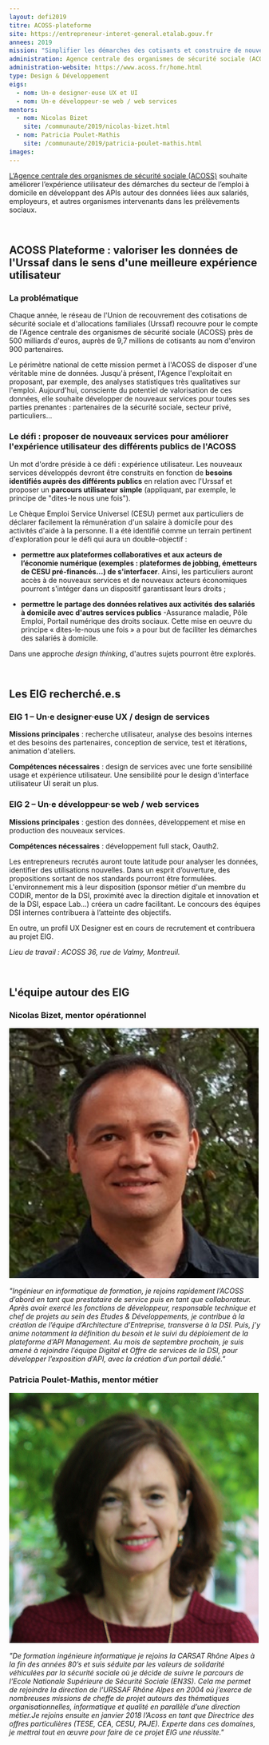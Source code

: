 ```yaml
---
layout: defi2019
titre: ACOSS-plateforme
site: https://entrepreneur-interet-general.etalab.gouv.fr
annees: 2019
mission: "Simplifier les démarches des cotisants et construire de nouveaux services à l’aide des données du réseau Urssaf"
administration: Agence centrale des organismes de sécurité sociale (ACOSS)
administration-website: https://www.acoss.fr/home.html
type: Design & Développement
eigs:
  - nom: Un·e designer·euse UX et UI
  - nom: Un·e développeur·se web / web services
mentors:
  - nom: Nicolas Bizet
    site: /communaute/2019/nicolas-bizet.html
  - nom: Patricia Poulet-Mathis
    site: /communaute/2019/patricia-poulet-mathis.html
images: 
---
```


[L’Agence centrale des organismes de sécurité sociale
(ACOSS)](https://www.acoss.fr/home.html) souhaite améliorer
l’expérience utilisateur des démarches du secteur de l’emploi à
domicile en développant des APIs autour des données liées aux
salariés, employeurs, et autres organismes intervenants dans les
prélèvements sociaux.

</br>

## ACOSS Plateforme : valoriser les données de l'Urssaf dans le sens d'une meilleure expérience utilisateur 

### La problématique

Chaque année, le réseau de l'Union de recouvrement des cotisations de
sécurité sociale et d'allocations familiales (Urssaf) recouvre pour le
compte de l'Agence centrale des organismes de sécurité sociale (ACOSS)
près de 500 milliards d'euros, auprès de 9,7 millions de cotisants au
nom d'environ 900 partenaires.

Le périmètre national de cette mission permet à l'ACOSS de disposer
d'une véritable mine de données. Jusqu'à présent, l'Agence
l'exploitait en proposant, par exemple, des analyses statistiques très
qualitatives sur l'emploi. Aujourd'hui, consciente du potentiel de
valorisation de ces données, elle souhaite développer de nouveaux
services pour toutes ses parties prenantes : partenaires de la
sécurité sociale, secteur privé, particuliers...

### Le défi : proposer de nouveaux services pour améliorer l'expérience utilisateur des différents publics de l'ACOSS 

Un mot d'ordre préside à ce défi : expérience utilisateur. Les
nouveaux services développés devront être construits en fonction de
**besoins identifiés auprès des différents publics** en relation avec
l'Urssaf et proposer un **parcours utilisateur simple** (appliquant,
par exemple, le principe de "dites-le nous une fois").

Le Chèque Emploi Service Universel (CESU) permet aux particuliers de
déclarer facilement la rémunération d'un salaire à domicile pour des
activités d'aide à la personne. Il a été identifié comme un terrain
pertinent d'exploration pour le défi qui aura un double-objectif :

* **permettre aux plateformes collaboratives et aux acteurs de l’économie numérique (exemples : plateformes de jobbing, émetteurs de CESU pré-financés...) de s'interfacer**. Ainsi, les particuliers auront accès
  à de nouveaux services et de nouveaux acteurs économiques pourront
  s'intéger dans un dispositif garantissant leurs droits ;

* **permettre le partage des données relatives aux activités des
  salariés à domicile avec d'autres services publics** -Assurance
  maladie, Pôle Emploi, Portail numérique des droits sociaux. Cette
  mise en oeuvre du principe « dites-le-nous une fois » a pour but de
  faciliter les démarches des salariés à domicile.

Dans une approche _design thinking_, d'autres sujets pourront être
explorés.

</br>

## Les EIG recherché.e.s

### EIG 1 – Un·e designer·euse UX / design de services

**Missions principales** : recherche utilisateur, analyse des besoins internes et des besoins
des partenaires, conception de service, test et itérations, animation d'ateliers.

**Compétences nécessaires** : design de services avec une forte
sensibilité usage et expérience utilisateur. Une sensibilité pour le design d'interface utilisateur UI serait un plus.

### EIG 2 – Un·e développeur·se web / web services

**Missions principales** : gestion des données, développement et mise
en production des nouveaux services.

**Compétences nécessaires** : développement full stack, Oauth2. 

Les entrepreneurs recrutés auront toute latitude pour analyser les
données, identifier des utilisations nouvelles. Dans un esprit
d’ouverture, des propositions sortant de nos standards pourront être
formulées. L'environnement mis à leur disposition (sponsor métier d'un
membre du CODIR, mentor de la DSI, proximité avec la direction
digitale et innovation et de la DSI, espace Lab...) créera un cadre
facilitant. Le concours des équipes DSI internes contribuera à
l’atteinte des objectifs.

En outre, un profil UX Designer est en cours de recrutement et
contribuera au projet EIG.

_Lieu de travail : ACOSS 36, rue de Valmy, Montreuil._

</br>

## L'équipe autour des EIG

### Nicolas Bizet, mentor opérationnel

![Nicolas Bizet](/img/communaute/nicolas-bizet.png)

_"Ingénieur en informatique de formation, je rejoins rapidement l’ACOSS
d’abord en tant que prestataire de service puis en tant que
collaborateur. Après avoir exercé les fonctions de développeur,
responsable technique et chef de projets au sein des Etudes &
Développements, je contribue à la création de l’équipe d’Architecture
d’Entreprise, transverse à la DSI. Puis, j’y anime notamment la
définition du besoin et le suivi du déploiement de la plateforme d’API
Management. Au mois de septembre prochain, je suis amené à rejoindre
l’équipe Digital et Offre de services de la DSI, pour développer
l’exposition d’API, avec la création d’un portail dédié."_

### Patricia Poulet-Mathis, mentor métier

![Patricia Poulet-Mathis](/img/communaute/patricia-poulet-mathis.png)

_"De formation ingénieure informatique je rejoins la CARSAT Rhône Alpes
à la fin des années 80’s et suis séduite par les valeurs de solidarité
véhiculées par la sécurité sociale où je décide de suivre le parcours
de l’Ecole Nationale Supérieure de Sécurité Sociale (EN3S). Cela me
permet de rejoindre la direction de l’URSSAF Rhône Alpes en 2004 où
j’exerce de nombreuses missions de cheffe de projet autours des
thématiques organisationnelles, informatique et qualité en parallèle
d’une direction métier.Je rejoins ensuite en janvier 2018 l’Acoss en
tant que Directrice des offres particulières (TESE, CEA, CESU,
PAJE). Experte dans ces domaines, je mettrai tout en œuvre pour faire
de ce projet EIG une réussite."_

